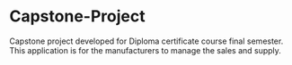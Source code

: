 # Capstone-Project
Capstone project developed for Diploma certificate course final semester. This application is for the manufacturers to manage the sales and supply.
